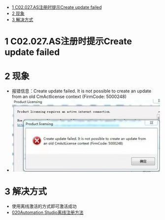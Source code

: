 - [1 C02.027.AS注册时提示Create update failed](#_1-c02027as%E6%B3%A8%E5%86%8C%E6%97%B6%E6%8F%90%E7%A4%BAcreate-update-failed)
- [2 现象](#_2-%E7%8E%B0%E8%B1%A1)
- [3 解决方式](#_3-%E8%A7%A3%E5%86%B3%E6%96%B9%E5%BC%8F)

# 1 C02.027.AS注册时提示Create update failed

# 2 现象

- 报错信息：Create update failed. It is not possible to create an update from an old CmActlicense context (FirmCode: 5000248)
- ![](FILES/027AS注册时提示Create%20update%20failed/image-20230821145404862.png)

# 3 解决方式

- 使用离线激活的方式即可激活成功
- [020Automation Studio离线注册方法](020Automation%20Studio离线注册方法.md)
